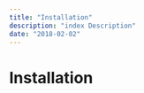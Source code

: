 ```yaml
---
title: "Installation"
description: "index Description"
date: "2018-02-02"
---
```


# Installation


